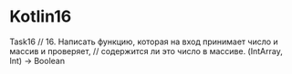 # Kotlin16
Task16
// 16. Написать функцию, которая на вход принимает число и массив и проверяет,
// содержится ли это число в массиве. (IntArray, Int) -> Boolean
